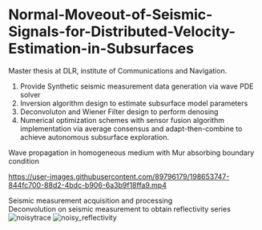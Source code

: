 # Normal-Moveout-of-Seismic-Signals-for-Distributed-Velocity-Estimation-in-Subsurfaces
Master thesis at DLR, institute of Communications and Navigation.  
   1. Provide Synthetic seismic measurement data generation via wave PDE solver  
   2. Inversion algorithm design to estimate subsurface model parameters 
   3. Deconvoluton and Wiener Filter design to perform denosing
   4. Numerical optimization schemes with sensor fusion algorithm implementation via average consensus and adapt-then-combine to achieve autonomous subsurface exploration.


 Wave propagation in homogeneous medium with Mur absorbing boundary condition

https://user-images.githubusercontent.com/89796179/198653747-844fc700-88d2-4bdc-b906-6a3b9f18ffa9.mp4



Seismic measurement acquisition and processing <br/>
Deconvolution on seismic measurement to obtain reflectivity series
![noisytrace](https://user-images.githubusercontent.com/89796179/198648585-1eaf1978-55de-4b52-95b3-5c2769167015.png)
![noisy_reflectivity](https://user-images.githubusercontent.com/89796179/198650218-a910f229-11ec-4a42-a2ad-a23424dbf68c.png)

